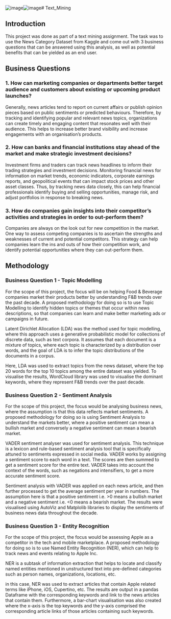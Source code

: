 ![image](https://github.com/Seanabuklau/Text_Mining/assets/66303787/4323c84e-1153-4cb3-a053-8175353d429b)![image](https://github.com/Seanabuklau/Text_Mining/assets/66303787/0b766aef-a95e-4d2a-996a-b635ec348b59)# Text_Mining

## Introduction
This project was done as part of a text mining assignment. The task was to use the News Category Dataset from Kaggle and come out with 3 business questions that can be answered using this analysis, as well as potential benefits that can be yielded as an end user. 

## Business Questions

### 1. How can marketing companies or departments better target audience and customers about existing or upcoming product launches? 
Generally, news articles tend to report on current affairs or publish opinion pieces based on public sentiments or predicted behaviours. Therefore, by tracking and identifying popular and relevant news topics, organizations can create timely and engaging content that resonates well with their audience. This helps to increase better brand visibility and increase engagements with an organisation’s products. 

### 2. How can banks and financial institutions stay ahead of the market and make strategic investment decisions? 
Investment firms and traders can track news headlines to inform their trading strategies and investment decisions. Monitoring financial news for information on market trends, economic indicators, corporate earnings reports, and geopolitical events that can impact stock prices and other asset classes. Thus, by tracking news data closely, this can help financial professionals identify buying and selling opportunities, manage risk, and adjust portfolios in response to breaking news. 

### 3. How do companies gain insights into their competitor’s activities and strategies in order to out-perform them? 
Companies are always on the look out for new competition in the market. One way to assess competing companies is to ascertain the strengths and weaknesses of current and potential competitors. This strategy can help companies learn the ins and outs of how their competition work, and identify potential opportunities where they can out-perform them. 

## Methodology

### Business Question 1 - Topic Modelling
For the scope of this project, the focus will be on helping Food & Beverage companies market their products better by understanding F&B trends over the past decade. A proposed methodology for doing so is to use Topic Modelling to identify hidden topics or themes that occur within news descriptions, so that companies can learn and make better marketing ads or campaigns in future. 

Latent Dirichlet Allocation (LDA) was the method used for topic modelling, where this approach uses a generative probabilistic model for collections of discrete data, such as text corpora. It assumes that each document is a mixture of topics, where each topic is characterized by a distribution over words, and the goal of LDA is to infer the topic distributions of the documents in a corpus.

Here, LDA was used to extract topics from the news dataset, where the top 20 words for the top 10 topics among the entire dataset was yielded. To visualise the results, WordCloud library was used to visualise the dominant keywords, where they represent F&B trends over the past decade.

### Business Question 2 - Sentiment Analysis
For the scope of this project, the focus would be analysing business news, where the assumption is that this data reflects market sentiments. A proposed methodology for doing so is using Sentiment Analysis to understand the markets better, where a positive sentiment can mean a bullish market and conversely a negative sentiment can mean a bearish market. 

VADER sentiment analyser was used for sentiment analysis. This technique is a lexicon and rule-based sentiment analysis tool that is specifically attuned to sentiments expressed in social media. VADER works by assigning a sentiment score to each word in a text. The scores are then summed to get a sentiment score for the entire text. VADER takes into account the context of the words, such as negations and intensifiers, to get a more accurate sentiment score.

Sentiment analysis with VADER was applied on each news article, and then further processed to get the average sentiment per year in numbers. The assumption here is that a positive sentiment i.e. >0 means a bullish market and a negative sentiment i.e. <0 means a bearish market. The results were visualised using AutoViz and Matplolib libraries to display the sentiments of business news data throughout the decade.

### Business Question 3 - Entity Recognition
For the scope of this project, the focus would be assessing Apple as a competitor in the tech and mobile marketplace. A proposed methodology for doing so is to use Named Entity Recognition (NER), which can help  to track news and events relating to Apple Inc.

NER is a subtask of information extraction that helps to locate and classify named entities mentioned in unstructured text into pre-defined categories such as person names, organizations, locations, etc.

in this case, NER was used to extract articles that contain Apple related terms like iPhone, iOS, Cupertino, etc. The results are output in a pandas Dataframe with the corresponding keywords and link to the news articles that contain them. Furthermore, a bar-chart visualisation was also created where the x-axis is the top keywords and the y-axis comprised the corresponding article links of those articles containing such keywords. 

